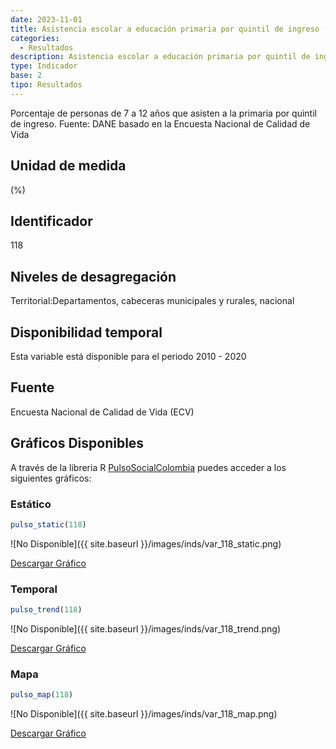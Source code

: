 ```yaml
---
date: 2023-11-01
title: Asistencia escolar a educación primaria por quintil de ingreso (%) - quintil 3 (zona)
categories:
  - Resultados
description: Asistencia escolar a educación primaria por quintil de ingreso (%) - quintil 3
type: Indicador
base: 2
tipo: Resultados
--- 
```


Porcentaje de personas de 7 a 12 años que asisten a la primaria por quintil de ingreso.
Fuente: DANE basado en la Encuesta Nacional de Calidad de Vida

## Unidad de medida
(%)

## Identificador
118

## Niveles de desagregación
Territorial:Departamentos, cabeceras municipales y rurales, nacional

## Disponibilidad temporal
Esta variable está disponible para el periodo 2010 - 2020

## Fuente
Encuesta Nacional de Calidad de Vida (ECV)

## Gráficos Disponibles

A través de la libreria R [PulsoSocialColombia](https://github.com/pulsosocialcolombia/PulsoSocialColombia) puedes acceder a los siguientes gráficos:

### Estático

``` R
pulso_static(118)
```

![No Disponible]({{ site.baseurl }}/images/inds/var_118_static.png)

<a href='{{ site.baseurl }}/images/inds/var_118_static.png'>Descargar Gráfico</a>

### Temporal

``` R
pulso_trend(118)
```

![No Disponible]({{ site.baseurl }}/images/inds/var_118_trend.png)

<a href='{{ site.baseurl }}/images/inds/var_118_trend.png'>Descargar Gráfico</a>

### Mapa

``` R
pulso_map(118)
```

![No Disponible]({{ site.baseurl }}/images/inds/var_118_map.png)

<a href='{{ site.baseurl }}/images/inds/var_118_map.png'>Descargar Gráfico</a>